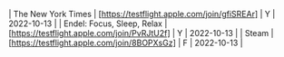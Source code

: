 | The New York Times | [https://testflight.apple.com/join/gfiSREAr] | Y | 2022-10-13 |
| Endel: Focus, Sleep, Relax | [https://testflight.apple.com/join/PvRJtU2f] | Y | 2022-10-13 |
| Steam | [https://testflight.apple.com/join/8BOPXsGz] | F | 2022-10-13 |
